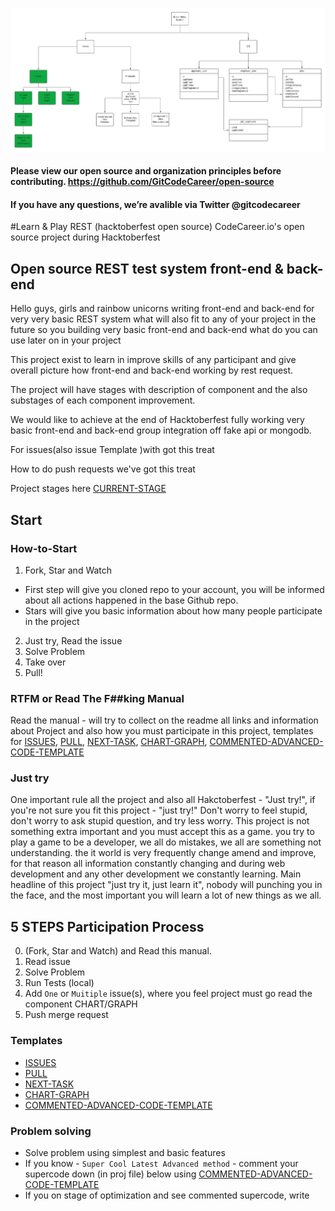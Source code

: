 ![](/img/progress.png)

#### Please view our open source and organization principles before contributing. https://github.com/GitCodeCareer/open-source

#### If you have any questions, we’re avalible via Twitter @gitcodecareer

#Learn & Play REST (hacktoberfest open source)
CodeCareer.io's open source project during Hacktoberfest

## Open source REST test system front-end & back-end

Hello guys, girls and rainbow unicorns writing front-end and back-end for very very basic REST system what will also fit to any of your project in the future so you building very basic front-end and back-end what do you can use later on in your project

This project exist to learn in improve skills of any participant and give overall picture how front-end and back-end working by rest request.

The project will have stages with description of component and the also substages of each component improvement.

We would like to achieve at the end of Hacktoberfest fully working very basic front-end and back-end group integration off fake api or mongodb.

For issues(also issue Template )with got this treat

How to do push requests we've got this treat

Project stages here [CURRENT-STAGE](https://github.com/GitCodeCareer/hacktoberfest--hiring-system/blob/master/CURRENT-STAGE.md)

## Start

### How-to-Start

1. Fork, Star and Watch

- First step will give you cloned repo to your account, you will be informed about all actions happened in the base Github repo.
- Stars will give you basic information about how many people participate in the project

2. Just try, Read the issue
3. Solve Problem
4. Take over
5. Pull!

### RTFM or Read The F##king Manual

Read the manual - will try to collect on the readme all links and information about Project and also how you must participate in this project, templates for [ISSUES](https://github.com/GitCodeCareer/hacktoberfest--hiring-system/blob/master/ISSUES.md), [PULL](https://github.com/GitCodeCareer/hacktoberfest--hiring-system/blob/master/PULL.md), [NEXT-TASK](https://github.com/GitCodeCareer/hacktoberfest--hiring-system/blob/master/NEXT-TASK.md), [CHART-GRAPH](https://github.com/GitCodeCareer/hacktoberfest--hiring-system/blob/master/CHART-GRAPH.md), [COMMENTED-ADVANCED-CODE-TEMPLATE](https://github.com/GitCodeCareer/hacktoberfest--hiring-system/blob/master/COMMENTED-ADVANCED-CODE-TEMPLATE.md)

### Just try

One important rule all the project and also all Hakctoberfest - "Just try!", if you're not sure you fit this project - "just try!" Don't worry to feel stupid, don't worry to ask stupid question, and try less worry. This project is not something extra important and you must accept this as a game. you try to play a game to be a developer, we all do mistakes, we all are something not understanding. the it world is very frequently change amend and improve, for that reason all information constantly changing and during web development and any other development we constantly learning. Main headline of this project "just try it, just learn it", nobody will punching you in the face, and the most important you will learn a lot of new things as we all.

## 5 STEPS Participation Process

0. (Fork, Star and Watch) and Read this manual.
1. Read issue
2. Solve Problem
3. Run Tests (local)
4. Add `One` or `Muitiple` issue(s), where you feel project must go read the component CHART/GRAPH
5. Push merge request

### Templates

- [ISSUES](https://github.com/GitCodeCareer/hacktoberfest--hiring-system/blob/master/ISSUES.md)
- [PULL](https://github.com/GitCodeCareer/hacktoberfest--hiring-system/blob/master/PULL.md)
- [NEXT-TASK](https://github.com/GitCodeCareer/hacktoberfest--hiring-system/blob/master/NEXT-TASK.md)
- [CHART-GRAPH](https://github.com/GitCodeCareer/hacktoberfest--hiring-system/blob/master/CHART-GRAPH.md)
- [COMMENTED-ADVANCED-CODE-TEMPLATE](https://github.com/GitCodeCareer/hacktoberfest--hiring-system/blob/master/COMMENTED-ADVANCED-CODE-TEMPLATE.md)

### Problem solving

- Solve problem using simplest and basic features
- If you know - `Super Cool Latest Advanced method` - comment your supercode down (in proj file) below using [COMMENTED-ADVANCED-CODE-TEMPLATE](https://github.com/GitCodeCareer/hacktoberfest--hiring-system/blob/master/COMMENTED-ADVANCED-CODE-TEMPLATE.md)
- If you on stage of optimization and see commented supercode, write
